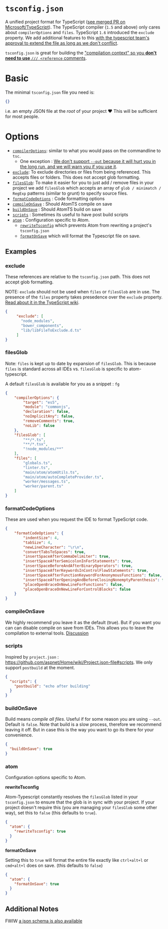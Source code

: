 # `tsconfig.json`
A unified project format for TypeScript ([see merged PR on Microsoft/TypeScript](https://github.com/Microsoft/TypeScript/pull/1692)). The TypeScript compiler (`1.5` and above) only cares about `compilerOptions` and `files`. TypeScript `1.6` introduced the `exclude` property. We add additional features to this [with the typescript team's approval to extend the file as long as we don't conflict](https://github.com/Microsoft/TypeScript/issues/1955).

`tsconfig.json` is great for building the ["compilation context" so you **don't need to use** `/// <reference` comments](http://blog.icanmakethiswork.io/2015/02/hey-tsconfigjson-where-have-you-been.html).

# Basic
The minimal `tsconfig.json` file you need is:
```json
{}
```
i.e. an empty JSON file at the *root* of your project :heart: This will be sufficient for most people.

# Options

* [`compilerOptions`](https://github.com/TypeStrong/atom-typescript/blob/e2fa67c4715189b71430f766ed9a92d9fb3255f9/lib/main/tsconfig/tsconfig.ts#L8-L35): similar to what you would pass on the commandline to `tsc`.
  * One exception : [We don't support `--out` because it will hurt you in the long run, and we will warn you if you use it](https://github.com/TypeStrong/atom-typescript/blob/master/docs/out.md).
* [`exclude`](https://github.com/TypeStrong/atom-typescript/blob/master/docs/tsconfig.md#exclude): To exclude directories or files from being referenced. This accepts files or folders. This does not accept glob formatting.
* [`filesGlob`](https://github.com/TypeStrong/atom-typescript/blob/master/docs/tsconfig.md#filesglob): To make it easier for you to just add / remove files in your project we add `filesGlob` which accepts an array of `glob / minimatch / RegExp` patterns (similar to grunt) to specify source files.
* [`formatCodeOptions`](https://github.com/TypeStrong/atom-typescript/blob/master/docs/tsconfig.md#formatcodeoptions) : Code formatting options
* [`compileOnSave`](https://github.com/TypeStrong/atom-typescript/blob/master/docs/tsconfig.md#compileonsave) : Should AtomTS compile on save
* [`buildOnSave`](https://github.com/TypeStrong/atom-typescript/blob/master/docs/tsconfig.md#buildonsave) : Should AtomTS build on save
* [`scripts`](https://github.com/TypeStrong/atom-typescript/blob/master/docs/tsconfig.md#scripts) : Sometimes its useful to have post build scripts
* [`atom`](https://github.com/TypeStrong/atom-typescript/blob/master/docs/tsconfig.md#atom) : Configuration specific to Atom.
  * [`rewriteTsconfig`](https://github.com/TypeStrong/atom-typescript/blob/master/docs/tsconfig.md#rewriteTsconfig) which prevents Atom from rewriting a project's `tsconfig.json`
  * [`formatOnSave`](https://github.com/TypeStrong/atom-typescript/blob/master/docs/tsconfig.md#formatOnSave) which will format the Typescript file on save.

## Examples

### exclude
These references are relative to the `tsconfig.json` path. This does not accept glob formatting.

NOTE: `exclude` should not be used when `files` or `filesGlob` are in use. The presence of the `files` property takes presedence over the `exclude` property. [Read about it in the TypeScript wiki](https://github.com/Microsoft/TypeScript/wiki/tsconfig.json#details).

```json
{
     "exclude": [
       "node_modules",
       "bower_components",
       "lib/libFileToExclude.d.ts"
     ]
}
```

### filesGlob

Note: `files` is kept up to date by expansion of `filesGlob`.  This is because `files` is standard across all IDEs vs. `filesGlob` is specific to atom-typescript.

A default `filesGlob` is available for you as a snippet : `fg`

```json
{
    "compilerOptions": {
        "target": "es5",
        "module": "commonjs",
        "declaration": false,
        "noImplicitAny": false,
        "removeComments": true,
        "noLib": false
    },
    "filesGlob": [
        "**/*.ts",
        "**/*.tsx",
        "!node_modules/**"
    ],
    "files": [
        "globals.ts",
        "linter.ts",
        "main/atom/atomUtils.ts",
        "main/atom/autoCompleteProvider.ts",
        "worker/messages.ts",
        "worker/parent.ts"
    ]
}
```

### formatCodeOptions
These are used when you request the IDE to format TypeScript code.

```json
{
    "formatCodeOptions": {
        "indentSize": 4,
        "tabSize": 4,
        "newLineCharacter": "\r\n",
        "convertTabsToSpaces": true,
        "insertSpaceAfterCommaDelimiter": true,
        "insertSpaceAfterSemicolonInForStatements": true,
        "insertSpaceBeforeAndAfterBinaryOperators": true,
        "insertSpaceAfterKeywordsInControlFlowStatements": true,
        "insertSpaceAfterFunctionKeywordForAnonymousFunctions": false,
        "insertSpaceAfterOpeningAndBeforeClosingNonemptyParenthesis": false,
        "placeOpenBraceOnNewLineForFunctions": false,
        "placeOpenBraceOnNewLineForControlBlocks": false
    }
}
```

### compileOnSave
We highly recommend you leave it as the default (true). But if you want you can can disable compile on save from IDEs. This allows you to leave the compilation to external tools. [Discussion](https://github.com/Microsoft/TypeScript/issues/2326)

### scripts
Inspired by `project.json` : https://github.com/aspnet/Home/wiki/Project.json-file#scripts. We only support `postbuild` at the moment.

```json
{
  "scripts": {
    "postbuild": "echo after building"
  }
}
```

### buildOnSave
Build means *compile all files*. Useful if for some reason you are using `--out`. Default is `false`. Note that build is a slow process, therefore we recommend leaving it off. But in case this is the way you want to go its there for your convenience.

```json
{
  "buildOnSave": true
}
```

### atom
Configuration options specific to Atom.


**rewriteTsconfig**

Atom-Typescript constantly resolves the `filesGlob` listed in your `tsconfig.json` to ensure that the glob is in sync
with your project. If your project doesn't require this (you are managing your `filesGlob` some other way), set this
to `false` (this defaults to `true`).

```json
{
  "atom": {
    "rewriteTsconfig": true
  }
}
```

**formatOnSave**

Setting this to `true` will format the entire file exactly like `ctrl+alt+l` or `cmd+alt+l` does on save. (this defaults to `false`)

```json
{
  "atom": {
    "formatOnSave": true
  }
}
```

## Additional Notes
FWIW [a json schema is also available](http://json.schemastore.org/tsconfig)
